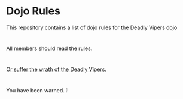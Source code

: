 Dojo Rules
==========

This repository contains a list of dojo rules for the Deadly Vipers dojo
#
All members should read the rules. 
#
[Or suffer the wrath of the Deadly Vipers.](https://github.com/deadlyvipers)
#
You have been warned. :grey_exclamation:

